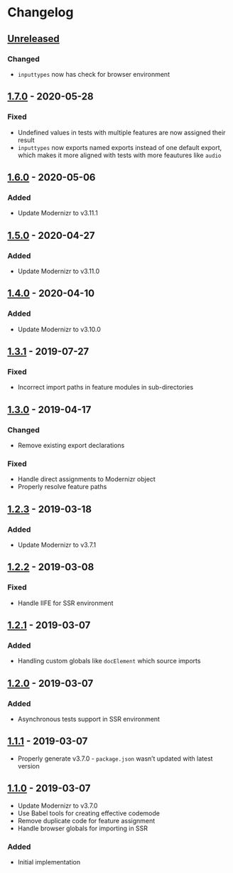 # Changelog

## [Unreleased][]

### Changed

-   `inputtypes` now has check for browser environment

## [1.7.0][] - 2020-05-28

### Fixed

-   Undefined values in tests with multiple features are now assigned their
    result
-   `inputtypes` now exports named exports instead of one default export, which
    makes it more aligned with tests with more feautures like `audio`

## [1.6.0][] - 2020-05-06

### Added

-   Update Modernizr to v3.11.1

## [1.5.0][] - 2020-04-27

### Added

-   Update Modernizr to v3.11.0

## [1.4.0][] - 2020-04-10

### Added

-   Update Modernizr to v3.10.0

## [1.3.1][] - 2019-07-27

### Fixed

-   Incorrect import paths in feature modules in sub-directories

## [1.3.0][] - 2019-04-17

### Changed

-   Remove existing export declarations

### Fixed

-   Handle direct assignments to Modernizr object
-   Properly resolve feature paths

## [1.2.3][] - 2019-03-18

### Added

-   Update Modernizr to v3.7.1

## [1.2.2][] - 2019-03-08

### Fixed

-   Handle IIFE for SSR environment

## [1.2.1][] - 2019-03-07

### Added

-   Handling custom globals like `docElement` which source imports

## [1.2.0][] - 2019-03-07

### Added

-   Asynchronous tests support in SSR environment

## [1.1.1][] - 2019-03-07

-   Properly generate v3.7.0 - `package.json` wasn’t updated with latest version

## [1.1.0][] - 2019-03-07

-   Update Modernizr to v3.7.0
-   Use Babel tools for creating effective codemode
-   Remove duplicate code for feature assignment
-   Handle browser globals for importing in SSR

### Added

-   Initial implementation

[unreleased]: https://github.com/niksy/modernizr-esm/compare/v1.6.0...HEAD
[1.6.0]: https://github.com/niksy/modernizr-esm/compare/v1.5.0...v1.6.0
[1.5.0]: https://github.com/niksy/modernizr-esm/compare/v1.4.0...v1.5.0
[1.4.0]: https://github.com/niksy/modernizr-esm/compare/v1.3.1...v1.4.0
[1.3.1]: https://github.com/niksy/modernizr-esm/compare/v1.3.0...v1.3.1
[1.3.0]: https://github.com/niksy/modernizr-esm/compare/v1.2.3...v1.3.0
[1.2.3]: https://github.com/niksy/modernizr-esm/compare/v1.2.2...v1.2.3
[1.2.2]: https://github.com/niksy/modernizr-esm/compare/v1.2.1...v1.2.2
[1.2.1]: https://github.com/niksy/modernizr-esm/compare/v1.2.0...v1.2.1
[1.2.0]: https://github.com/niksy/modernizr-esm/compare/v1.1.1...v1.2.0
[1.1.1]: https://github.com/niksy/modernizr-esm/compare/v1.1.0...v1.1.1
[1.1.0]: https://github.com/niksy/modernizr-esm/tree/v1.1.0
[unreleased]: https://github.com/niksy/modernizr-esm/compare/v1.7.0...HEAD
[1.7.0]: https://github.com/niksy/modernizr-esm/tree/v1.7.0
